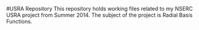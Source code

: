 #USRA Repository
This repository holds working files related to my NSERC USRA project from Summer 2014. The subject of the project is Radial Basis Functions.